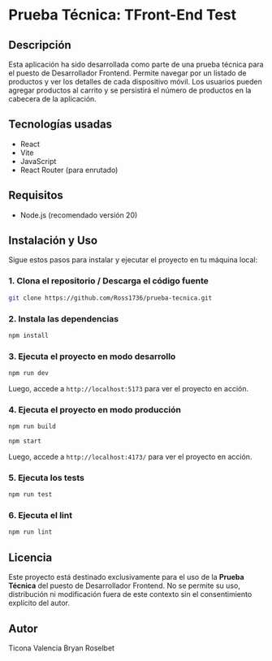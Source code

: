 # Prueba Técnica: TFront-End Test

## Descripción

Esta aplicación ha sido desarrollada como parte de una prueba técnica para el puesto de Desarrollador Frontend. Permite navegar por un listado de productos y ver los detalles de cada dispositivo móvil. Los usuarios pueden agregar productos al carrito y se persistirá el número de productos en la cabecera de la aplicación.

## Tecnologías usadas

- React
- Vite
- JavaScript
- React Router (para enrutado)

## Requisitos

- Node.js (recomendado versión 20)

## Instalación y Uso

Sigue estos pasos para instalar y ejecutar el proyecto en tu máquina local:

### 1. Clona el repositorio / Descarga el código fuente

```bash
git clone https://github.com/Ross1736/prueba-tecnica.git
```

### 2. Instala las dependencias

```bash
npm install
```

### 3. Ejecuta el proyecto en modo desarrollo

```bash
npm run dev
```

Luego, accede a `http://localhost:5173` para ver el proyecto en acción.

### 4. Ejecuta el proyecto en modo producción

```bash
npm run build
```

```bash
npm start
```

Luego, accede a `http://localhost:4173/` para ver el proyecto en acción.

### 5. Ejecuta los tests

```bash
npm run test
```

### 6. Ejecuta el lint

```bash
npm run lint
```

## Licencia

Este proyecto está destinado exclusivamente para el uso de la **Prueba Técnica** del puesto de Desarrollador Frontend. No se permite su uso, distribución ni modificación fuera de este contexto sin el consentimiento explícito del autor.

## Autor

Ticona Valencia Bryan Roselbet
